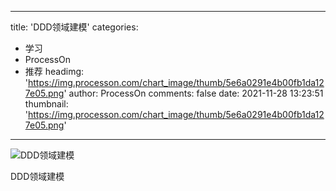 
---
title: 'DDD领域建模'
categories: 
 - 学习
 - ProcessOn
 - 推荐
headimg: 'https://img.processon.com/chart_image/thumb/5e6a0291e4b00fb1da127e05.png'
author: ProcessOn
comments: false
date: 2021-11-28 13:23:51
thumbnail: 'https://img.processon.com/chart_image/thumb/5e6a0291e4b00fb1da127e05.png'
---

<div>   
<img class="thumb" alt="DDD领域建模" src="https://img.processon.com/chart_image/thumb/5e6a0291e4b00fb1da127e05.png" referrerpolicy="no-referrer">
<p>DDD领域建模</p>  
</div>
            